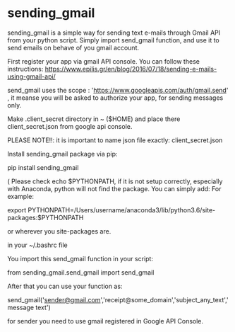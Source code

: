 # sending_gmail

sending_gmail is a simple way for sending text e-mails through Gmail API from your python script. Simply import send_gmail function, and use it to 
send emails on behave of you gmail account.


First register your app via gmail API console.
You can follow these instructions: https://www.epilis.gr/en/blog/2016/07/18/sending-e-mails-using-gmail-api/

send_gmail uses the scope : 'https://www.googleapis.com/auth/gmail.send' , it meanse you will be asked to authorize your app, 
for sending messages only. 

Make .client_secret directory in ~ ($HOME) and place there client_secret.json from google api console. 


PLEASE NOTE!!: it is important to name json file exactly: client_secret.json
 
Install sending_gmail package via pip:

pip install sending_gmail


( Please check echo $PYTHONPATH, if it is not setup correctly, especially with Anaconda, python will not find 
the package. You can simply add: 
For example:

export PYTHONPATH=/Users/username/anaconda3/lib/python3.6/site-packages:$PYTHONPATH
 
or wherever you site-packages are.

in your ~/.bashrc file

You import this send_gmail function in your script:

from sending_gmail.send_gmail import send_gmail

After that you can use your function as:

send_gmail('sender@gmail.com','receipt@some_domain','subject_any_text','message text')

for sender you need to use gmail registered in Google API Console. 




